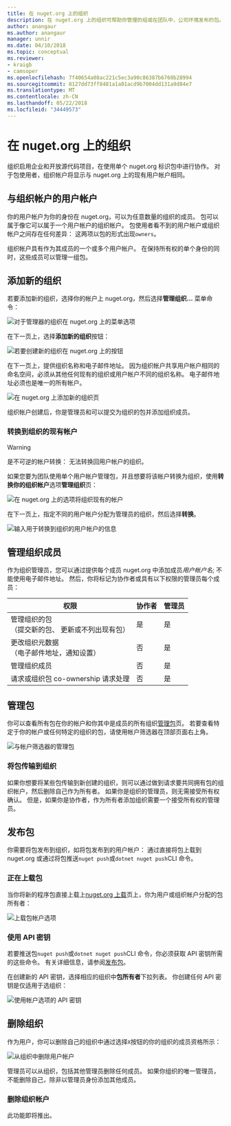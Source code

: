 ```yaml
---
title: 在 nuget.org 上的组织
description: 在 nuget.org 上的组织可帮助你管理的组或在团队中，公司环境发布的包。
author: anangaur
ms.author: anangaur
manager: unnir
ms.date: 04/10/2018
ms.topic: conceptual
ms.reviewer:
- kraigb
- camsoper
ms.openlocfilehash: 7f40654a08ac221c5ec3a90c86387b6760b28994
ms.sourcegitcommit: 8127dd73ff8481a1a01acd9b7004dd131a9d84e7
ms.translationtype: MT
ms.contentlocale: zh-CN
ms.lasthandoff: 05/22/2018
ms.locfileid: "34449573"
---
```

# <a name="organization-on-nugetorg"></a>在 nuget.org 上的组织

组织启用企业和开放源代码项目，在使用单个 nuget.org 标识包中进行协作。 对于包使用者，组织帐户将显示与 nuget.org 上的现有用户帐户相同。

## <a name="user-accounts-vs-organization-accounts"></a>与组织帐户的用户帐户

你的用户帐户为你的身份在 nuget.org，可以为任意数量的组织的成员。 包可以属于像它可以属于一个用户帐户的组织帐户。 包使用者看不到的用户帐户或组织帐户之间存在任何差异： 这两项以包的形式出现`owners`。

组织帐户具有作为其成员的一个或多个用户帐户。 在保持所有权的单个身份的同时，这些成员可以管理一组包。

## <a name="adding-a-new-organization"></a>添加新的组织

若要添加新的组织，选择你的帐户上 nuget.org，然后选择**管理组织...** 菜单命令：

![对于管理器的组织在 nuget.org 上的菜单选项](media/org-manage-option.png)

在下一页上，选择**添加新的组织**按钮：

![若要创建新的组织在 nuget.org 上的按钮](media/org-add-new-option.png)

在下一页上，提供组织名称和电子邮件地址。 因为组织帐户共享用户帐户相同的命名空间，必须从其他任何现有的组织或用户帐户不同的组织名称。 电子邮件地址必须也是唯一的所有帐户。

![在 nuget.org 上添加新的组织页](media/org-add-new-page.png)

组织帐户创建后，你是管理员和可以提交为组织的包并添加组织成员。

### <a name="transform-existing-account-to-an-organization"></a>转换到组织的现有帐户

> [!Warning]
> 是不可逆的帐户转换： 无法转换回用户帐户的组织。

如果您要为团队使用单个用户帐户管理包，并且想要将该帐户转换为组织，使用**转换你的组织帐户**选项**管理组织**页：

![在 nuget.org 上的选项将组织现有的帐户](media/org-transform-option.png)

在下一页上，指定不同的用户帐户分配为管理员的组织，然后选择**转换**。

![输入用于转换到组织的用户帐户的信息](media/org-transform-page.png)

## <a name="managing-organization-members"></a>管理组织成员

作为组织管理员，您可以通过提供每个成员 nuget.org 中添加成员*用户帐户名*; 不能使用电子邮件地址。 然后，你将标记为协作者或具有以下权限的管理员每个成员：

| 权限 | 协作者 | 管理员 |
| --- | --- | --- |
| 管理组织的包<br/>（提交新的包、 更新或不列出现有包） | 是 | 是 |
| 更改组织元数据<br/>（电子邮件地址，通知设置） | 否 | 是 |
| 管理组织成员 | 否 | 是 |
| 请求或组织包 co-ownership 请求处理 | 否 | 是 |

## <a name="managing-packages"></a>管理包

你可以查看所有包在你的帐户和你其中是成员的所有组织[管理包](https://www.nuget.org/account/Packages)页。 若要查看特定于你的帐户或任何特定的组织的包，请使用帐户筛选器在顶部页面右上角。

![与帐户筛选器的管理包](media/org-manage-packages-option.png)

### <a name="transferring-packages-to-an-organization"></a>将包传输到组织
如果你想要将某些包传输到新创建的组织，则可以通过做到请求要共同拥有包的组织帐户，然后删除自己作为所有者。 如果你是组织的管理员，则无需接受所有权确认。 但是，如果你是协作者，作为所有者添加组织需要一个接受所有权的管理员。

## <a name="publishing-packages"></a>发布包

你需要将包发布到组织，如将包发布到的用户帐户： 通过直接将包上载到 nuget.org 或通过将包推送`nuget push`或`dotnet nuget push`CLI 命令。

### <a name="uploading-packages"></a>正在上载包

当你将新的程序包直接上载上[nuget.org 上载](https://www.nuget.org/packages/manage/upload)页上，你为用户或组织帐户分配的包所有者：

![上载包帐户选项](media/org-upload-option.png)

### <a name="using-api-keys"></a>使用 API 密钥

若要推送包`nuget push`或`dotnet nuget push`CLI 命令，你必须获取 API 密钥所需的这些命令。 有关详细信息，请参阅[发布包](../quickstart/create-and-publish-a-package-using-visual-studio.md#publish-the-package)。

在创建新的 API 密钥，选择相应的组织中**包所有者**下拉列表。 你创建任何 API 密钥是仅适用于选组织：

![使用帐户选项的 API 密钥](media/org-apikey-option.png)

## <a name="removing-an-organization"></a>删除组织

作为用户，你可以删除自己的组织中通过选择`X`按钮的你的组织的成员资格所示：

![从组织中删除用户帐户](media/org-remove-self-option.png)

管理员可以从组织，包括其他管理员删除任何成员。 如果你组织的唯一管理员，不能删除自己，除非以管理员身份添加其他成员。

### <a name="deleting-an-organization-account"></a>删除组织帐户

此功能即将推出。
